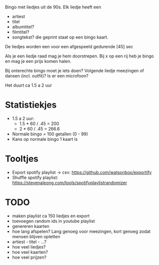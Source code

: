 Bingo met liedjes uit de 90s.
Elk liedje heeft een
 * artiest
 * titel
 * albumtitel?
 * filmtitel?
 * songtekst?
die geprint staat op een bingo kaart.

De liedjes worden een voor een afgespeeld gedurende [45] sec

Als je een liedje raad mag je hem doorstrepen. Bij x op een rij heb je bingo en mag je een prijs
komen halen.

Bij onterechte bingo moet je iets doen? Volgende liedje meezingen of dansen (incl. outfit)? Is er
een microfoon?

Het duurt ca 1.5 a 2 uur

# Statistiekjes
* 1.5 a 2 uur:
  * 1.5 * 60 / .45 = 200
  * 2   * 60 / .45 = 266.6
* Normale bingo = 100 getallen (0 - 99)
* Kans op normale bingo 1 kaart is

# Tooltjes
* Export spotify playlist -> csv:
  https://github.com/watsonbox/exportify
* Shuffle spotify playlist:
  https://stevenaleong.com/tools/spotifyplaylistrandomizer 
 
# TODO
* maken playlist ca 150 liedjes en export
* toevoegen random ids in youtube playlist
* genereren kaarten
* hoe lang afspelen? Lang genoeg voor meezingen, kort genoeg zodat mensen blijven opletten
* artiest - titel - ...?
* hoe veel liedjes?
* hoe veel kaarten?
* hoe veel prijzen?


